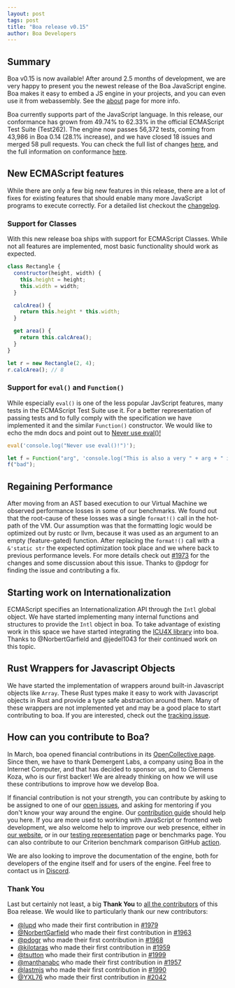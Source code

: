 ```yaml
---
layout: post
tags: post
title: "Boa release v0.15"
author: Boa Developers
---
```


## Summary

Boa v0.15 is now available! After around 2.5 months of development, we are very happy to present you the newest release of the
Boa JavaScript engine. Boa makes it easy to embed a JS engine in your projects, and you can even use it from webassembly. See
the [about](/about) page for more info.

Boa currently supports part of the JavaScript language. In this release, our conformance has grown from 49.74% to 62.33%
in the official ECMAScript Test Suite (Test262). The engine now passes 56,372 tests, coming from 43,986 in Boa 0.14
(28.1% increase), and we have closed 18 issues and merged 58 pull requests. You can check the full list of changes
[here](https://github.com/boa-dev/boa/blob/v0.15/CHANGELOG.md), and the full information on conformance
[here](https://boa-dev.github.io/boa/test262/).

## New ECMAScript features

While there are only a few big new features in this release, there are a lot of fixes for existing features that should enable
many more JavaScript programs to execute correctly. For a detailed list checkout the
[changelog](https://github.com/boa-dev/boa/blob/v0.15/CHANGELOG.md).

### Support for Classes

With this new release boa ships with support for ECMAScript Classes. While not all features are implemented, most basic
functionality should work as expected.

```javascript
class Rectangle {
  constructor(height, width) {
    this.height = height;
    this.width = width;
  }

  calcArea() {
    return this.height * this.width;
  }

  get area() {
    return this.calcArea();
  }
}

let r = new Rectangle(2, 4);
r.calcArea(); // 8
```

### Support for `eval()` and `Function()`

While especially `eval()` is one of the less popular JavScript features, many tests in the ECMAScript Test Suite use it. For a
better representation of passing tests and to fully comply with the specification we have implemented it and the similar
`Function()` constructor. We would like to echo the mdn docs and point out to
[Never use eval()!](https://developer.mozilla.org/en-US/docs/Web/JavaScript/Reference/Global_Objects/eval#never_use_eval!)

```javascript
eval('console.log("Never use eval()!")');

let f = Function("arg", 'console.log("This is also a very " + arg + " idea!")');
f("bad");
```

## Regaining Performance

After moving from an AST based execution to our Virtual Machine we observed performance losses in some of our benchmarks. We
found out that the root-cause of these losses was a single `format!()` call in the hot-path of the VM. Our assumption was that
the formatting logic would be optimized out by rustc or llvm, because it was used as an argument to an empty (feature-gated)
function. After replacing the `format!()` call with a `&'static str` the expected optimization took place and we where back to
previous performance levels. For more details check out [#1973](https://github.com/boa-dev/boa/pull/1973) for the changes and
some discussion about this issue. Thanks to @pdogr for finding the issue and contributing a fix.

## Starting work on Internationalization

ECMAScript specifies an Internationalization API through the `Intl` global object. We have started implementing many internal
functions and structures to provide the `Intl` object in boa. To take advantage of existing work in this space we have started
integrating the [ICU4X library](https://github.com/unicode-org/icu4x) into boa. Thanks to @NorbertGarfield and @jedel1043 for
their continued work on this topic.

## Rust Wrappers for Javascript Objects

We have started the implementation of wrappers around built-in Javascript objects like `Array`. These Rust types make it easy
to work with Javascript objects in Rust and provide a type safe abstraction around them. Many of these wrappers are not
implemented yet and may be a good place to start contributing to boa. If you are interested, check out the
[tracking issue](https://github.com/boa-dev/boa/issues/2098).

## How can you contribute to Boa?

In March, boa opened financial contributions in its [OpenCollective page](https://opencollective.com/boa). Since then, we have
to thank Demergent Labs, a company using Boa in the Internet Computer, and that has decided to sponsor us, and to Clemens
Koza, who is our first backer! We are already thinking on how we will use these contributions to improve how we develop Boa.

If financial contribution is not your strength, you can contribute by asking to be assigned to one of our
[open issues](https://github.com/boa-dev/boa/issues?q=is%3Aopen+is%3Aissue+no%3Aassignee), and asking for mentoring if you
don't know your way around the engine. Our [contribution guide](https://github.com/boa-dev/boa/blob/main/CONTRIBUTING.md)
should help you here. If you are more used to working with JavaScript or frontend web development, we also
welcome help to improve our web presence, either in [our website](https://github.com/boa-dev/boa-dev.github.io), or in
our [testing representation](https://github.com/boa-dev/boa/issues/820) page or benchmarks page. You can also contribute to
our Criterion benchmark comparison GitHub [action](https://github.com/boa-dev/criterion-compare-action).

We are also looking to improve the documentation of the engine, both for developers of the engine itself and for users of the
engine. Feel free to contact us in [Discord](https://discord.gg/tUFFk9Y).

### Thank You

Last but certainly not least, a big **Thank You** to
[all the contributors](https://github.com/boa-dev/boa/graphs/contributors?from=2022-03-16&to=2022-06-05&type=c) of this Boa
release. We would like to particularly thank our new contributors:

- [@lupd](https://github.com/lupd) who made their first contribution in [#1979](https://github.com/boa-dev/boa/pull/1979)
- [@NorbertGarfield](https://github.com/NorbertGarfield) who made their first contribution in [#1963](https://github.com/boa-dev/boa/pull/1963)
- [@pdogr](https://github.com/pdogr) who made their first contribution in [#1968](https://github.com/boa-dev/boa/pull/1968)
- [@kilotaras](https://github.com/kilotaras) who made their first contribution in [#1959](https://github.com/boa-dev/boa/pull/1959)
- [@tsutton](https://github.com/tsutton) who made their first contribution in [#1999](https://github.com/boa-dev/boa/pull/1999)
- [@manthanabc](https://github.com/manthanabc) who made their first contribution in [#1957](https://github.com/boa-dev/boa/pull/1957)
- [@lastmjs](https://github.com/lastmjs) who made their first contribution in [#1990](https://github.com/boa-dev/boa/pull/1990)
- [@YXL76](https://github.com/YXL76) who made their first contribution in [#2042](https://github.com/boa-dev/boa/pull/2042)
